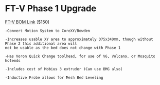 # FT-V Phase 1 Upgrade
[FT-V BOM Link](https://docs.google.com/spreadsheets/d/1DAGFSrG05QE8Q3-KJ5_f3gPs6uIrWfWeZ_tS3dDz_z8/edit?usp=sharing)
($150)
    
    -Convert Motion System to CoreXY/Bowden
    
    -Increases usable XY area to approximately 375x340mm, though without Phase 2 this additional area will 
    not be usable as the bed does not change with Phase 1
    
    -Has Voron Quick Change toolhead, for use of V6, Volcano, or Mosquito hotends
    
    -Includes cost of Mobius 3 extruder (Can use BMG also)
    
    -Inductive Probe allows for Mesh Bed Leveling
    

